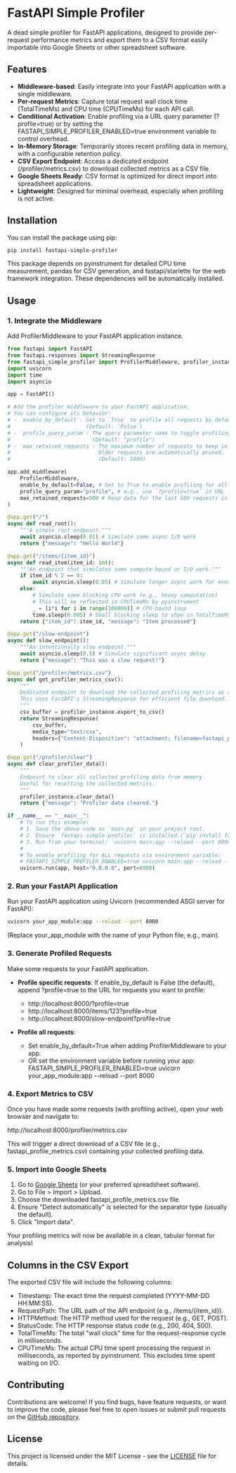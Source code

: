 # **FastAPI Simple Profiler**

A dead simple profiler for FastAPI applications, designed to provide per-request performance metrics and export them to a CSV format easily importable into Google Sheets or other spreadsheet software.

## **Features**

* **Middleware-based**: Easily integrate into your FastAPI application with a single middleware.  
* **Per-request Metrics**: Capture total request wall clock time (TotalTimeMs) and CPU time (CPUTimeMs) for each API call.  
* **Conditional Activation**: Enable profiling via a URL query parameter (?profile=true) or by setting the FASTAPI\_SIMPLE\_PROFILER\_ENABLED=true environment variable to control overhead.  
* **In-Memory Storage**: Temporarily stores recent profiling data in memory, with a configurable retention policy.  
* **CSV Export Endpoint**: Access a dedicated endpoint (/profiler/metrics.csv) to download collected metrics as a CSV file.  
* **Google Sheets Ready**: CSV format is optimized for direct import into spreadsheet applications.  
* **Lightweight**: Designed for minimal overhead, especially when profiling is not active.

## **Installation**

You can install the package using pip:

```bash
pip install fastapi-simple-profiler
```

This package depends on pyinstrument for detailed CPU time measurement, pandas for CSV generation, and fastapi/starlette for the web framework integration. These dependencies will be automatically installed.

## **Usage**

### **1\. Integrate the Middleware**

Add ProfilerMiddleware to your FastAPI application instance.

```python
from fastapi import FastAPI  
from fastapi.responses import StreamingResponse  
from fastapi_simple_profiler import ProfilerMiddleware, profiler_instance  
import uvicorn  
import time  
import asyncio

app = FastAPI()

# Add the profiler middleware to your FastAPI application.  
# You can configure its behavior:  
# - `enable_by_default`: Set to `True` to profile all requests by default.  
#                        (Default: `False`)  
# - `profile_query_param`: The query parameter name to toggle profiling.  
#                          (Default: "profile")  
# - `max_retained_requests`: The maximum number of requests to keep in memory.  
#                            Older requests are automatically pruned.  
#                            (Default: 1000)  

app.add_middleware(  
    ProfilerMiddleware,  
    enable_by_default=False, # Set to True to enable profiling for all requests by default  
    profile_query_param="profile", # e.g., use `?profile=true` in URL  
    max_retained_requests=500 # Keep data for the last 500 requests in memory  
)

@app.get("/")  
async def read_root():  
    """A simple root endpoint."""  
    await asyncio.sleep(0.01) # Simulate some async I/O work  
    return {"message": "Hello World"}

@app.get("/items/{item_id}")  
async def read_item(item_id: int):  
    """An endpoint that simulates some compute-bound or I/O work."""  
    if item_id % 2 == 0:  
        await asyncio.sleep(0.05) # Simulate longer async work for even IDs  
    else:  
        # Simulate some blocking CPU work (e.g., heavy computation)  
        # This will be reflected in CPUTimeMs by pyinstrument  
        _ = [i*i for i in range(100000)] # CPU-bound loop  
        time.sleep(0.005) # Small blocking sleep to show in TotalTimeMs too  
    return {"item_id": item_id, "message": "Item processed"}

@app.get("/slow-endpoint")  
async def slow_endpoint():  
    """An intentionally slow endpoint."""  
    await asyncio.sleep(0.5) # Simulate significant async delay  
    return {"message": "This was a slow request!"}

@app.get("/profiler/metrics.csv")  
async def get_profiler_metrics_csv():  
    """  
    Dedicated endpoint to download the collected profiling metrics as a CSV file.  
    This uses FastAPI's StreamingResponse for efficient file download.  
    """  
    csv_buffer = profiler_instance.export_to_csv()  
    return StreamingResponse(  
        csv_buffer,  
        media_type="text/csv",  
        headers={"Content-Disposition": "attachment; filename=fastapi_profile_metrics.csv"}  
    )

@app.get("/profiler/clear")  
async def clear_profiler_data():  
    """  
    Endpoint to clear all collected profiling data from memory.  
    Useful for resetting the collected metrics.  
    """  
    profiler_instance.clear_data()  
    return {"message": "Profiler data cleared."}

if __name__ == "__main__":  
    # To run this example:  
    # 1. Save the above code as `main.py` in your project root.  
    # 2. Ensure `fastapi-simple-profiler` is installed (`pip install fastapi-simple-profiler`).  
    # 3. Run from your terminal: `uvicorn main:app --reload --port 8000`  
    #  
    # To enable profiling for ALL requests via environment variable:  
    # FASTAPI_SIMPLE_PROFILER_ENABLED=true uvicorn main:app --reload --port 8000  
    uvicorn.run(app, host="0.0.0.0", port=8000)
```
### **2\. Run your FastAPI Application**

Run your FastAPI application using Uvicorn (recommended ASGI server for FastAPI):
```bash
uvicorn your_app_module:app --reload --port 8000
```
(Replace your\_app\_module with the name of your Python file, e.g., main).

### **3\. Generate Profiled Requests**

Make some requests to your FastAPI application.

* **Profile specific requests**: If enable\_by\_default is False (the default), append ?profile=true to the URL for requests you want to profile:  
  * http://localhost:8000/?profile=true  
  * http://localhost:8000/items/123?profile=true  
  * http://localhost:8000/slow-endpoint?profile=true  
* **Profile all requests**: 
 
  * Set enable\_by\_default=True when adding ProfilerMiddleware to your app.  
  * OR set the environment variable before running your app: FASTAPI\_SIMPLE\_PROFILER\_ENABLED=true uvicorn your\_app\_module:app \--reload \--port 8000

### **4\. Export Metrics to CSV**

Once you have made some requests (with profiling active), open your web browser and navigate to:

http://localhost:8000/profiler/metrics.csv

This will trigger a direct download of a CSV file (e.g., fastapi\_profile\_metrics.csv) containing your collected profiling data.

### **5\. Import into Google Sheets**

1. Go to [Google Sheets](https://docs.google.com/spreadsheets/u/0/create) (or your preferred spreadsheet software).  
2. Go to File \> Import \> Upload.  
3. Choose the downloaded fastapi\_profile\_metrics.csv file.  
4. Ensure "Detect automatically" is selected for the separator type (usually the default).  
5. Click "Import data".

Your profiling metrics will now be available in a clean, tabular format for analysis\!

## **Columns in the CSV Export**

The exported CSV file will include the following columns:

* Timestamp: The exact time the request completed (YYYY-MM-DD HH:MM:SS).  
* RequestPath: The URL path of the API endpoint (e.g., /items/{item\_id}).  
* HTTPMethod: The HTTP method used for the request (e.g., GET, POST).  
* StatusCode: The HTTP response status code (e.g., 200, 404, 500).  
* TotalTimeMs: The total "wall clock" time for the request-response cycle in milliseconds.  
* CPUTimeMs: The actual CPU time spent processing the request in milliseconds, as reported by pyinstrument. This excludes time spent waiting on I/O.

## **Contributing**

Contributions are welcome\! If you find bugs, have feature requests, or want to improve the code, please feel free to open issues or submit pull requests on the [GitHub repository](https://github.com/jithinsankar/fastapi-simple-profiler).

## **License**

This project is licensed under the MIT License \- see the [LICENSE](https://github.com/jithinsankar/fastapi-simple-profiler/blob/main/LICENSE) file for details.

